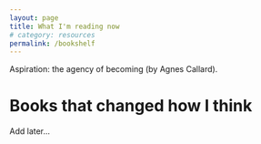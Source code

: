 ```yaml
---
layout: page
title: What I'm reading now
# category: resources
permalink: /bookshelf
---
```


Aspiration: the agency of becoming (by Agnes Callard).

# Books that changed how I think

Add later...
